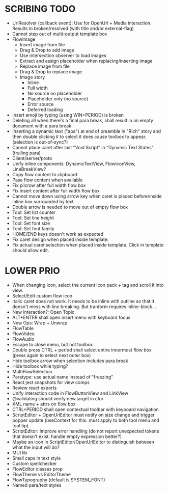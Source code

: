 SCRIBING TODO
=============
- UrlResolver (callback event): Use for OpenUrl + Media interaction. Results in broken/resolved (with title and/or external-flag)
- Cannot step out of multi-output template box
- FlowImage
  - Insert image from file
  - Drag & Drop to add image
  - Use intersection observer to load images
  - Extract and assign placeholder when replacing/inserting image
  - Replace image from file
  - Drag & Drop to replace image
  - Image story
    - Inline
    - Full width
    - No source no placeholder
    - Placeholder only (no source)
    - Error source
    - Deferred loading
- Insert emoji by typing (using WIN+PERIOD) is broken
- Deleting all when there's a final para break, shall result in an empty document with a para break
- Inserting a dynamic text ("apa") at end of preamble in "Rich" story and then double clicking it to select it does cause toolbox to appear. (selection is out-of-sync?)
- Cannot place caret after last "Void Script" in "Dynamic Text States" (trailing para)
- Client/server/proto
- Unify inline components: DynamicTextView, FlowIconView, LineBreakView?
- Copy flow content to clipboard
- Pase flow content when available
- Fix pilcrow after full width flow box
- Fix insert content after full width flow box
- Cannot move down using arrow key when caret is placed before/inside inline box surrounded by text
- Double arrow is needed to move out of empty flow box
- Tool: Set list counter
- Tool: Set line height
- Tool: Set font size
- Tool: Set font family
- HOME/END keys doesn't work as expected
- Fix caret design when placed inside template.
- Fix actual caret selection when placed inside template. Click in template should allow edit.

LOWER PRIO
==========
- When changing icon, select the current icon pack + tag and scroll it into view.
- Select/Edit custom flow icon
- Italic caret does not work. It needs to be inline with outline so that it doesn't mess with line breaking. But tranform requires inline-block...
- New interaction?: Open Topic
- ALT+ENTER shall open insert menu with keyboard focus
- New Ops: Wrap + Unwrap
- FlowTable
- FlowVideo
- FlowAudio
- Escape to close menu, but not toolbox
- Double press CTRL + period shall select entire innermost flow box (press again to select next outer box)
- Hide toolbox arrow when selection includes para break
- Hide toolbox while typing?
- MultiFlowSelection
- Paratype: use actual name instead of "freezing"
- React jest snapshots for view comps
- Review react exports
- Unify interaction code in FlowButtonView and LinkView
- @validating should verify new.target in ctor
- XML name + attrs on flow box
- CTRL+PERIOD shall open contextual toolbar with keyboard navigation
- ScriptEditor + OpenUrlEditor must notify on size change and trigger popper update (useContext for this. must apply to both tool menu and tool tip)
- ScriptEditor: Improve error handling (do not report unexpected tokens that doesn't exist. handle empty expression better?)
- Maybe an icon in ScriptEditor/OpenUrlEditor to distinguish between what the input will do?
- MUI lib
- Small caps in text style
- Custom spellchecker
- FlowEditor classes prop
- FlowTheme vs EditorTheme
- FlowTypography (default is SYSTEM_FONT)
- Named para/text styles
